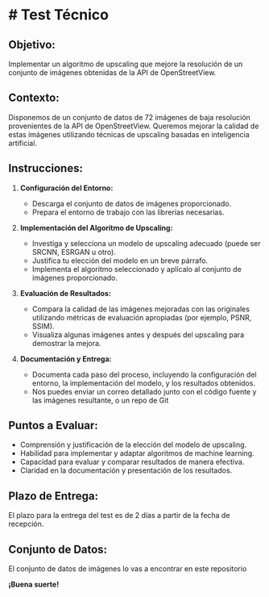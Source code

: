 # # Test Técnico 

## Objetivo:
  Implementar un algoritmo de upscaling que mejore la resolución de un conjunto de imágenes obtenidas de la API de OpenStreetView.

## Contexto:
Disponemos de un conjunto de datos de 72 imágenes de baja resolución provenientes de la API de OpenStreetView. Queremos mejorar la calidad de estas imágenes utilizando técnicas de upscaling basadas en inteligencia artificial.

## Instrucciones:

1. **Configuración del Entorno:**
   - Descarga el conjunto de datos de imágenes proporcionado.
   - Prepara el entorno de trabajo con las librerías necesarias. 

2. **Implementación del Algoritmo de Upscaling:**
   - Investiga y selecciona un modelo de upscaling adecuado (puede ser SRCNN, ESRGAN u otro).
   - Justifica tu elección del modelo en un breve párrafo.
   - Implementa el algoritmo seleccionado y aplícalo al conjunto de imágenes proporcionado.

3. **Evaluación de Resultados:**
   - Compara la calidad de las imágenes mejoradas con las originales utilizando métricas de evaluación apropiadas (por ejemplo, PSNR, SSIM).
   - Visualiza algunas imágenes antes y después del upscaling para demostrar la mejora.

4. **Documentación y Entrega:**
   - Documenta cada paso del proceso, incluyendo la configuración del entorno, la implementación del modelo, y los resultados obtenidos.
   - Nos puedes enviar un correo detallado junto con el código fuente y las imágenes resultante, o un repo de Git

## Puntos a Evaluar:
- Comprensión y justificación de la elección del modelo de upscaling.
- Habilidad para implementar y adaptar algoritmos de machine learning.
- Capacidad para evaluar y comparar resultados de manera efectiva.
- Claridad en la documentación y presentación de los resultados.

## Plazo de Entrega:
El plazo para la entrega del test es de 2 días a partir de la fecha de recepción.

## Conjunto de Datos:
El conjunto de datos de imágenes lo vas a encontrar en este repositorio

**¡Buena suerte!**
